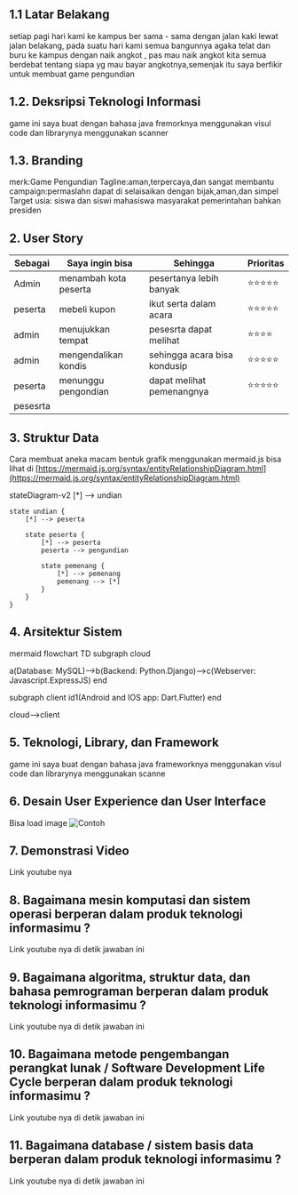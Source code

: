 ## 1.1 Latar Belakang

setiap  pagi hari kami ke kampus ber sama - sama dengan jalan kaki lewat jalan belakang,
pada suatu hari kami semua bangunnya agaka telat dan buru ke kampus dengan naik angkot ,
pas mau naik angkot kita semua berdebat tentang siapa yg mau bayar angkotnya,semenjak itu 
saya berfikir untuk membuat game pengundian

## 1.2. Deksripsi Teknologi Informasi

game ini saya buat dengan  bahasa java 
fremorknya menggunakan visul code dan 
librarynya menggunakan scanner

## 1.3. Branding

merk:Game Pengundian
Tagline:aman,terpercaya,dan sangat membantu
campaign:permaslahn dapat di selaisaikan dengan bijak,aman,dan simpel
Target usia:
siswa dan siswi
mahasiswa
masyarakat
pemerintahan 
bahkan presiden

## 2. User Story

Sebagai | Saya ingin bisa | Sehingga | Prioritas
---|---|---|---
Admin| menambah kota peserta | pesertanya lebih banyak | ⭐⭐⭐⭐⭐
peserta|mebeli kupon|ikut serta dalam acara|⭐⭐⭐⭐⭐
admin|menujukkan tempat|pesesrta dapat melihat|⭐⭐⭐⭐
admin|mengendalikan kondis|sehingga acara bisa kondusip|⭐⭐⭐⭐⭐
peserta|menunggu pengondian|dapat melihat pemenangnya|⭐⭐⭐⭐⭐
pesesrta|

## 3. Struktur Data

Cara membuat aneka macam bentuk grafik menggunakan mermaid.js bisa lihat di [https://mermaid.js.org/syntax/entityRelationshipDiagram.html](https://mermaid.js.org/syntax/entityRelationshipDiagram.html) 

stateDiagram-v2
    [*] --> undian

    state undian {
        [*] --> peserta

        state peserta {
            [*] --> peserta
            peserta --> pengundian

            state pemenang {
                [*] --> pemenang
                pemenang --> [*]
            }
        }
    }

## 4. Arsitektur Sistem

mermaid
flowchart TD
  subgraph cloud

  a(Database: MySQL)-->b(Backend: Python.Django)-->c(Webserver: Javascript.ExpressJS)
  end

  subgraph client
  id1(Android and IOS app: Dart.Flutter)
  end

  cloud-->client



## 5. Teknologi, Library, dan Framework

game ini saya buat dengan  bahasa java 
frameworknya menggunakan visul code dan 
librarynya menggunakan scanne

## 6. Desain User Experience dan User Interface

Bisa load image 
![Contoh](https://fastly.picsum.photos/id/318/536/354.jpg?hmac=Ixy-wle80nudIR_cmnF1iY2y6rMUH7_9sk-BP1fTpM8)

## 7. Demonstrasi Video

Link youtube nya

## 8. Bagaimana mesin komputasi dan sistem operasi berperan dalam produk teknologi informasimu ?

Link youtube nya di detik jawaban ini

## 9. Bagaimana algoritma, struktur data, dan bahasa pemrograman berperan dalam produk teknologi informasimu ?

Link youtube nya di detik jawaban ini

## 10. Bagaimana metode pengembangan perangkat lunak / Software Development Life Cycle berperan dalam produk teknologi informasimu ?

Link youtube nya di detik jawaban ini

## 11. Bagaimana database / sistem basis data berperan dalam produk teknologi informasimu ?

Link youtube nya di detik jawaban ini
